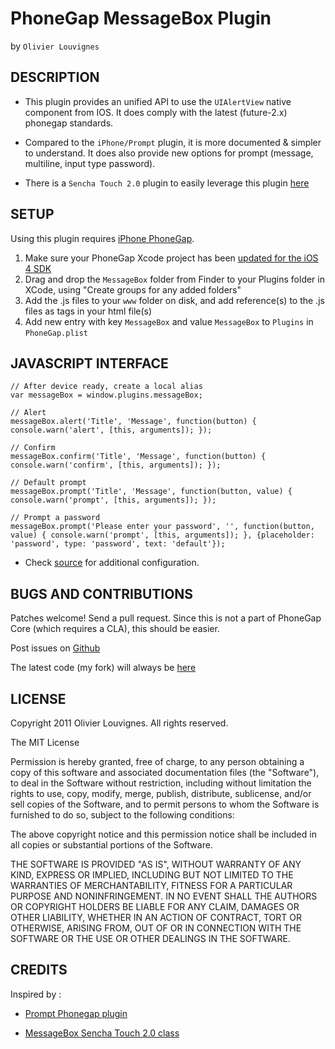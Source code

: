 # PhoneGap MessageBox Plugin #
by `Olivier Louvignes`

## DESCRIPTION ##

* This plugin provides an unified API to use the `UIAlertView` native component from IOS. It does comply with the latest (future-2.x) phonegap standards.

* Compared to the `iPhone/Prompt` plugin, it is more documented & simpler to understand. It does also provide new options for prompt (message, multiline, input type password).

* There is a `Sencha Touch 2.0` plugin to easily leverage this plugin [here](https://github.com/mgcrea/sencha-touch-plugins/blob/master/PhonegapMessageBox.js)

## SETUP ##

Using this plugin requires [iPhone PhoneGap](http://github.com/phonegap/phonegap-iphone).

1. Make sure your PhoneGap Xcode project has been [updated for the iOS 4 SDK](http://wiki.phonegap.com/Upgrade-your-PhoneGap-Xcode-Template-for-iOS-4)
2. Drag and drop the `MessageBox` folder from Finder to your Plugins folder in XCode, using "Create groups for any added folders"
3. Add the .js files to your `www` folder on disk, and add reference(s) to the .js files as <link> tags in your html file(s)
4. Add new entry with key `MessageBox` and value `MessageBox` to `Plugins` in `PhoneGap.plist`

## JAVASCRIPT INTERFACE ##

    // After device ready, create a local alias
    var messageBox = window.plugins.messageBox;

    // Alert
    messageBox.alert('Title', 'Message', function(button) { console.warn('alert', [this, arguments]); });

    // Confirm
    messageBox.confirm('Title', 'Message', function(button) { console.warn('confirm', [this, arguments]); });

    // Default prompt
    messageBox.prompt('Title', 'Message', function(button, value) { console.warn('prompt', [this, arguments]); });

    // Prompt a password
    messageBox.prompt('Please enter your password', '', function(button, value) { console.warn('prompt', [this, arguments]); }, {placeholder: 'password', type: 'password', text: 'default'});

* Check [source](http://github.com/mgcrea/phonegap-plugins/tree/master/iPhone/MessageBox/MessageBox.js) for additional configuration.

## BUGS AND CONTRIBUTIONS ##

Patches welcome! Send a pull request. Since this is not a part of PhoneGap Core (which requires a CLA), this should be easier.

Post issues on [Github](http://github.com/phonegap/phonegap-plugins/issues)

The latest code (my fork) will always be [here](http://github.com/mgcrea/phonegap-plugins/tree/master/iPhone/MessageBox/)

## LICENSE ##

Copyright 2011 Olivier Louvignes. All rights reserved.

The MIT License

Permission is hereby granted, free of charge, to any person obtaining a copy of this software and associated documentation files (the "Software"), to deal in the Software without restriction, including without limitation the rights to use, copy, modify, merge, publish, distribute, sublicense, and/or sell copies of the Software, and to permit persons to whom the Software is furnished to do so, subject to the following conditions:

The above copyright notice and this permission notice shall be included in all copies or substantial portions of the Software.

THE SOFTWARE IS PROVIDED "AS IS", WITHOUT WARRANTY OF ANY KIND, EXPRESS OR IMPLIED, INCLUDING BUT NOT LIMITED TO THE WARRANTIES OF MERCHANTABILITY, FITNESS FOR A PARTICULAR PURPOSE AND NONINFRINGEMENT. IN NO EVENT SHALL THE AUTHORS OR COPYRIGHT HOLDERS BE LIABLE FOR ANY CLAIM, DAMAGES OR OTHER LIABILITY, WHETHER IN AN ACTION OF CONTRACT, TORT OR OTHERWISE, ARISING FROM, OUT OF OR IN CONNECTION WITH THE SOFTWARE OR THE USE OR OTHER DEALINGS IN THE SOFTWARE.

## CREDITS ##

Inspired by :

* [Prompt Phonegap plugin](https://github.com/phonegap/phonegap-plugins/tree/master/iPhone/Prompt)

* [MessageBox Sencha Touch 2.0 class](http://docs.sencha.com/touch/2-0/#!/api/Ext.MessageBox)
